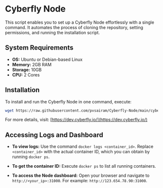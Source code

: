 # Cyberfly Node

This script enables you to set up a Cyberfly Node effortlessly with a single command. It automates the process of cloning the repository, setting permissions, and running the installation script.

## System Requirements

- **OS:** Ubuntu or Debian-based Linux
- **Memory:** 2GB RAM
- **Storage:** 10GB
- **CPU:** 2 Cores

## Installation

To install and run the Cyberfly Node in one command, execute:

```bash
wget https://raw.githubusercontent.com/pvsairam/Cyberfly-Node/main/cyberfly.sh && sudo chmod +x cyberfly.sh && sudo ./cyberfly.sh
```

For more details, visit: [https://dev.cyberfly.io/](https://dev.cyberfly.io/)

## Accessing Logs and Dashboard

- **To view logs:** Use the command `docker logs <container_id>`. Replace `<container_id>` with the actual container ID, which you can obtain by running `docker ps`.

- **To get the container ID:** Execute `docker ps` to list all running containers.

- **To access the Node dashboard:** Open your browser and navigate to `http://<your_ip>:31000`. For example: `http://123.654.78.90:31000`.
